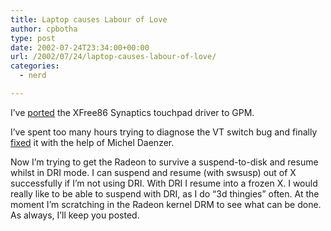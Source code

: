 ```yaml
---
title: Laptop causes Labour of Love
author: cpbotha
type: post
date: 2002-07-24T23:34:00+00:00
url: /2002/07/24/laptop-causes-labour-of-love/
categories:
  - nerd

---
```

I&#8217;ve [ported][1] the XFree86 Synaptics touchpad driver to GPM.
  
I&#8217;ve spent too many hours trying to diagnose the VT switch bug and finally [fixed][2] it with the help of Michel Daenzer.

Now I&#8217;m trying to get the Radeon to survive a suspend-to-disk and resume whilst in DRI mode. I can suspend and resume (with swsusp) out of X successfully if I&#8217;m not using DRI. With DRI I resume into a frozen X. I would really like to be able to suspend with DRI, as I do &#8220;3d thingies&#8221; often. At the moment I&#8217;m scratching in the Radeon kernel DRM to see what can be done. As always, I&#8217;ll keep you posted.

 [1]: http://cpbotha.net/gpm_wmode_alt.html
 [2]: http://sourceforge.net/mailarchive/message.php?msg_id=1862068
